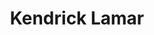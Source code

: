 ---
title: "Kendrick Lamar"
summary: "Kendrick Lamar Duckworth is an American rapper and songwriter. Known for his progressive musical styles and socially conscious songwriting, he is often considered one of the most influential hip hop artists of his generation. Born and raised in Compton, California, Lamar began his career as a teenager performing under the stage name K.Dot. He quickly garnered local attention which led to him signing a recording contract with Top Dawg Entertainment in 2005.After becoming a founding member of the hip hop supergroup Black Hippy, Lamar dropped his stage name and started using his first and middle names professionally. In 2011, he released his debut studio album Section.80, a conscious hip hop record. The album was met with positive reviews and included his debut single \"HiiiiPower\". In 2012, Lamar secured a record deal with Dr. Dre’s Aftermath Entertainment, under the aegis of Interscope Records, and released his second studio album Good Kid, M.A.A.D City. The West Coast and gangsta rap influenced album garnered widespread critical recognition and commercial success, while including the singles \"Swimming Pools ,\" \"Backseat Freestyle,\" and \"Bitch, Don't Kill My Vibe\".A visit to South Africa inspired Lamar’s jazz-flavored third studio album To Pimp a Butterfly . It received universal acclaim and became his first number-one album on the Billboard 200. The same year, he topped the Billboard Hot 100 for the first time with the remix of \"Bad Blood\" by Taylor Swift. Lamar experimented with R&B, pop and psychedelic soul in his fourth studio album Damn . It spawned his first solo number-one single \"Humble\" and became the first non-classical and non-jazz work to be awarded the Pulitzer Prize for Music. Following a four-year hiatus, Lamar released his fifth studio album Mr. Morale & the Big Steppers , which served as his swan song from TDE. He has directed and produced several music videos and films with his creative partner Dave Free, with whom he founded the creative collective PGLang.
Having sold over 70 million records in the United States alone, all of Lamar’s studio albums have been certified platinum or higher by the Recording Industry Association of America . He has received numerous accolades throughout his career, including 17 Grammy Awards, a Primetime Emmy Award, two American Music Awards, six Billboard Music Awards, 11 MTV Video Music Awards, a Brit Award, and a nomination for an Academy Award. He was named MTV’s Hottest MC in the Game in 2012. In 2015, Lamar received the California State Senate’s Generational Icon Award. He has been featured in listicles such as the Time 100 and Forbes 30 Under 30. Three of his studio albums were included on Rolling Stone’s 2020 ranking of the 500 Greatest Albums of All Time."
image: "kendrick-lamar.jpg"
apple_music_artist_url: "https://music.apple.com/gb/artist/kendrick-lamar/368183298"
wikipedia_url: "https://en.wikipedia.org/wiki/Kendrick_Lamar"
---
